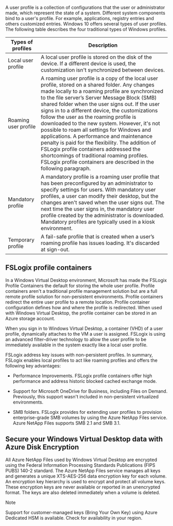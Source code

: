 A user profile is a collection of configurations that the user or administrator made, which represent the state of a system. Different system components bind to a user's profile. For example, applications, registry entries and others customized entries. Windows 10 offers several types of user profiles. The following table describes the four traditional types of Windows profiles.

| **Types of profiles** | **Description**                             |
| --------------------- | ---------------------------------- |
| Local user profile|A local user profile is  stored on the disk of the device. If a different device is used, the  customization isn't synchronized between devices.|
|Roaming user profile|A roaming user profile is a copy of the local user profile, stored on a shared folder. Any changes made locally to a roaming profile are synchronized to the file server’s Server Message Block (SMB) shared folder when the user signs out. If the user signs in to a different device, the customizations follow the user as the roaming profile is downloaded to the new system.  However, it's not possible to roam all settings for Windows and applications. A performance and maintenance penalty is paid for the  flexibility. The addition of FSLogix profile containers addressed the shortcomings of traditional roaming profiles. FSLogix profile containers are described in the following paragraph.|
|Mandatory profile| A mandatory profile is a roaming user profile that has been preconfigured by an administrator to specify settings for users. With mandatory user profiles, a user can modify their desktop, but the changes aren't saved when the user signs out. The next time the user signs in, the mandatory user profile created by the administrator is downloaded. Mandatory profiles are typically used in a kiosk environment.|
|Temporary profile|A fail-safe profile that is created when a user’s roaming profile has issues loading. It's discarded at sign-out.|

## FSLogix profile containers

In a Windows Virtual Desktop environment, Microsoft has made the FSLogix Profile Containers the default for storing the whole user profile. Profile containers aren't a traditional profile management solution but are a full remote profile solution for non-persistent environments. Profile containers redirect the entire user profile to a remote location. Profile container configuration defines how and where the profile is redirected. When used with Windows Virtual Desktop, the profile container can be stored in an Azure storage account.

When you sign in to Windows Virtual Desktop, a container (VHD) of a user profile, dynamically attaches to the VM a user is assigned. FSLogix is using an advanced filter-driver technology to allow the user profile to be immediately available in the system exactly like a local user profile.

FSLogix address key issues with non-persistent profiles. In summary, FSLogix enables local profiles to act like roaming profiles and offers the following key advantages:

- Performance Improvements. FSLogix profile containers offer high performance and address historic blocked cached exchange mode.

- Support for Microsoft OneDrive for Business, including Files on Demand. Previously, this support wasn't included in non-persistent virtualized environments.

- SMB folders. FSLogix provides for extending user profiles to provision enterprise-grade SMB volumes by using the Azure NetApp Files service. Azure NetApp Files supports SMB 2.1 and SMB 3.1.

## Secure your Windows Virtual Desktop data with Azure Disk Encryption

All Azure NetApp Files used by Windows Virtual Desktop are encrypted using the Federal Information Processing Standards Publications (FIPS PUBS) 140-2 standard. The Azure NetApp Files service manages all keys and generates a unique XTS-AES-256 data encryption key for each volume. An encryption key hierarchy is used to encrypt and protect all volume keys. These encryption keys are never available or reported in an unencrypted format. The keys are also deleted immediately when a volume is deleted.

> [!NOTE] 
> Support for customer-managed keys (Bring Your Own Key) using Azure Dedicated HSM is available. Check for availability in your region.
